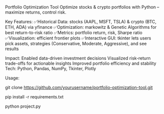 Portfolio Optimization Tool
Optimize stocks & crypto portfolios with Python – maximize returns, control risk.

Key Features:
✅Historical Data: stocks (AAPL, MSFT, TSLA) & crypto (BTC, ETH, ADA) via yfinance
✅Optimization: markowitz & Genetic Algorithms for best return-to-risk ratio
✅Metrics: portfolio return, risk, Sharpe ratio
✅Visualization: efficient frontier plots
✅Interactive GUI: tkinter lets users pick assets, strategies (Conservative, Moderate, Aggressive), and see results

Impact:
Enabled data-driven investment decisions
Visualized risk-return trade-offs for actionable insights
Improved portfolio efficiency and stability
Tech: Python, Pandas, NumPy, Tkinter, Plotly

Usage:

git clone https://github.com/yourusername/portfolio-optimization-tool.git

pip install -r requirements.txt

python project.py

